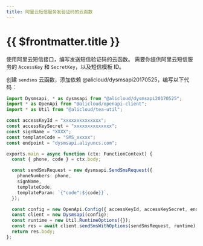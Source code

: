 ```yaml
---
title: 阿里云短信服务发验证码的云函数
---
```


# {{ $frontmatter.title }}

使用阿里云短信接口，编写发送短信验证码的云函数。
需要你提供阿里云短信服务的 `AccessKey` 和 `SecretKey`，以及短信模板 ID。

创建 `sendsms` 云函数，添加依赖 @alicloud/dysmsapi20170525，编写以下代码：

```ts
import Dysmsapi, * as dysmsapi from "@alicloud/dysmsapi20170525";
import * as OpenApi from "@alicloud/openapi-client";
import * as Util from "@alicloud/tea-util";

const accessKeyId = "xxxxxxxxxxxxxx";
const accessKeySecret = "xxxxxxxxxxxxxx";
const signName = "XXXX";
const templateCode = "SMS_xxxxx";
const endpoint = "dysmsapi.aliyuncs.com";

exports.main = async function (ctx: FunctionContext) {
  const { phone, code } = ctx.body;

  const sendSmsRequest = new dysmsapi.SendSmsRequest({
    phoneNumbers: phone,
    signName,
    templateCode,
    templateParam: `{"code":${code}}`,
  });

  const config = new OpenApi.Config({ accessKeyId, accessKeySecret, endpoint });
  const client = new Dysmsapi(config);
  const runtime = new Util.RuntimeOptions({});
  const res = await client.sendSmsWithOptions(sendSmsRequest, runtime);
  return res.body;
};
```

